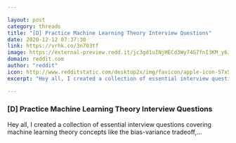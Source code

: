 ```yaml
---

layout: post
category: threads
title: "[D] Practice Machine Learning Theory Interview Questions"
date: 2020-12-12 07:37:30
link: https://vrhk.co/3n703tf
image: https://external-preview.redd.it/jc3gd1uINjHECd3Wy74G7fnI3KM_y6Jracv4BRKpV-w.jpg?width=1000&height=523.560209424&auto=webp&crop=1000:523.560209424,smart&s=e2e74897e5dc74f650ac5e6d3eced75b3b25b4e9
domain: reddit.com
author: "reddit"
icon: http://www.redditstatic.com/desktop2x/img/favicon/apple-icon-57x57.png
excerpt: "Hey all, I created a collection of essential interview questions covering machine learning theory concepts like the bias-variance tradeoff,..."

---
```


### [D] Practice Machine Learning Theory Interview Questions

Hey all, I created a collection of essential interview questions covering machine learning theory concepts like the bias-variance tradeoff,...